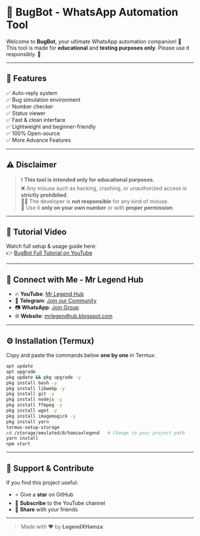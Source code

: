 
# 🤖 BugBot - WhatsApp Automation Tool

Welcome to **BugBot**, your ultimate WhatsApp automation companion! 💬  
This tool is made for **educational** and **testing purposes only**. Please use it responsibly. 🙏

---

## 🐝 Features

✅ Auto-reply system  
✅ Bug simulation environment  
✅ Number checker  
✅ Status viewer  
✅ Fast & clean interface  
✅ Lightweight and beginner-friendly  
✅ 100% Open-source  
✅ More Advance Features  

---

## ⚠️ Disclaimer

> ❗ **This tool is intended only for educational purposes.**  
> ❌ Any misuse such as hacking, crashing, or unauthorized access is **strictly prohibited**.  
> 🧑‍⚖️ The developer is **not responsible** for any kind of misuse.  
> 📵 Use it **only on your own number** or with **proper permission**.

---

## 🎥 Tutorial Video

Watch full setup & usage guide here:  
👉 [BugBot Full Tutorial on YouTube](https://youtu.be/YOUR_VIDEO_ID)

---

## 🔗 Connect with Me - Mr Legend Hub

- 🔥 **YouTube**: [Mr Legend Hub](https://youtube.com/@mrlegendhub)  
- 💬 **Telegram**: [Join our Community](https://t.me/LegendXtrick)  
- 📷 **WhatsApp**: [Join Group](https://chat.whatsapp.com/D1QVjlWubfc3KEgvp9GyjB)  
- 🌐 **Website**: [mrlegendhub.blogspot.com](https://mrlegendhub.blogspot.com)

---

## ⚙️ Installation (Termux)

Copy and paste the commands below **one by one** in Termux:

```bash
apt update
apt upgrade
pkg update && pkg upgrade -y
pkg install bash -y
pkg install libwebp -y
pkg install git -y
pkg install nodejs -y
pkg install ffmpeg -y
pkg install wget -y
pkg install imagemagick -y
pkg install yarn
termux-setup-storage
cd /storage/emulated/0/hamzaxlegend   # Change to your project path
yarn install
npm start
```

---

## 🙌 Support & Contribute

If you find this project useful:

- ⭐ Give a **star** on GitHub  
- 🔔 **Subscribe** to the YouTube channel  
- 📢 **Share** with your friends

---

> Made with ❤️ by **LegendXHamza**
